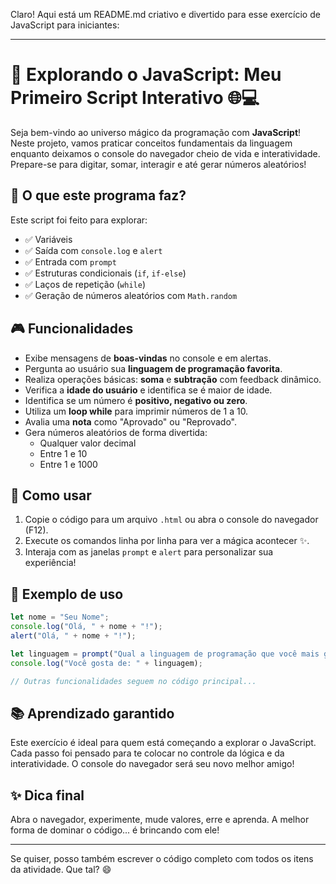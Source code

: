 Claro! Aqui está um README.md criativo e divertido para esse exercício de JavaScript para iniciantes:

---

# 🌟 Explorando o JavaScript: Meu Primeiro Script Interativo 🌐💻

Seja bem-vindo ao universo mágico da programação com **JavaScript**! Neste projeto, vamos praticar conceitos fundamentais da linguagem enquanto deixamos o console do navegador cheio de vida e interatividade. Prepare-se para digitar, somar, interagir e até gerar números aleatórios!

## 🧠 O que este programa faz?

Este script foi feito para explorar:

- ✅ Variáveis
- ✅ Saída com `console.log` e `alert`
- ✅ Entrada com `prompt`
- ✅ Estruturas condicionais (`if`, `if-else`)
- ✅ Laços de repetição (`while`)
- ✅ Geração de números aleatórios com `Math.random`

## 🎮 Funcionalidades

- Exibe mensagens de **boas-vindas** no console e em alertas.
- Pergunta ao usuário sua **linguagem de programação favorita**.
- Realiza operações básicas: **soma** e **subtração** com feedback dinâmico.
- Verifica a **idade do usuário** e identifica se é maior de idade.
- Identifica se um número é **positivo, negativo ou zero**.
- Utiliza um **loop while** para imprimir números de 1 a 10.
- Avalia uma **nota** como "Aprovado" ou "Reprovado".
- Gera números aleatórios de forma divertida:
  - Qualquer valor decimal
  - Entre 1 e 10
  - Entre 1 e 1000

## 🚀 Como usar

1. Copie o código para um arquivo `.html` ou abra o console do navegador (F12).
2. Execute os comandos linha por linha para ver a mágica acontecer ✨.
3. Interaja com as janelas `prompt` e `alert` para personalizar sua experiência!

## 🧩 Exemplo de uso

```javascript
let nome = "Seu Nome";
console.log("Olá, " + nome + "!");
alert("Olá, " + nome + "!");

let linguagem = prompt("Qual a linguagem de programação que você mais gosta?");
console.log("Você gosta de: " + linguagem);

// Outras funcionalidades seguem no código principal...
```

## 📚 Aprendizado garantido

Este exercício é ideal para quem está começando a explorar o JavaScript. Cada passo foi pensado para te colocar no controle da lógica e da interatividade. O console do navegador será seu novo melhor amigo!

## ✨ Dica final

Abra o navegador, experimente, mude valores, erre e aprenda. A melhor forma de dominar o código... é brincando com ele!

---

Se quiser, posso também escrever o código completo com todos os itens da atividade. Que tal? 😄
